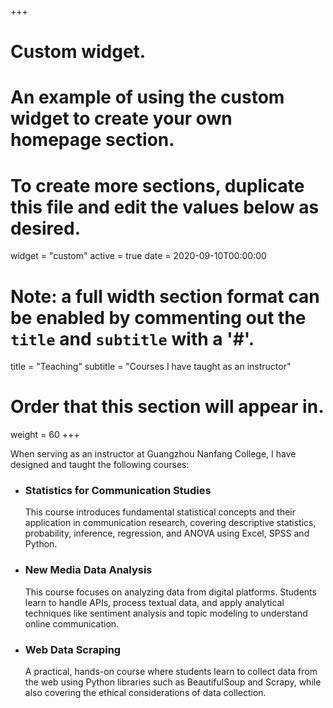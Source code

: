 +++
# Custom widget.
# An example of using the custom widget to create your own homepage section.
# To create more sections, duplicate this file and edit the values below as desired.
widget = "custom"
active = true
date = 2020-09-10T00:00:00

# Note: a full width section format can be enabled by commenting out the `title` and `subtitle` with a '#'.
title = "Teaching"
subtitle = "Courses I have taught as an instructor"

# Order that this section will appear in.
weight = 60
+++

When serving as an instructor at Guangzhou Nanfang College, I have designed and taught the following courses:

* ### Statistics for Communication Studies
    This course introduces fundamental statistical concepts and their application in communication research, covering descriptive statistics, probability, inference, regression, and ANOVA using Excel, SPSS and Python.

* ### New Media Data Analysis
    This course focuses on analyzing data from digital platforms. Students learn to handle APIs, process textual data, and apply analytical techniques like sentiment analysis and topic modeling to understand online communication.

* ### Web Data Scraping
    A practical, hands-on course where students learn to collect data from the web using Python libraries such as BeautifulSoup and Scrapy, while also covering the ethical considerations of data collection.